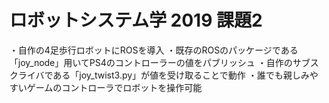 # ロボットシステム学 2019 課題2
・自作の4足歩行ロボットにROSを導入
・既存のROSのパッケージである「joy_node」用いてPS4のコントローラーの値をパブリッシュ
・自作のサブスクライバである「joy_twist3.py」が値を受け取ることで動作
・誰でも親しみやすいゲームのコントローラでロボットを操作可能

